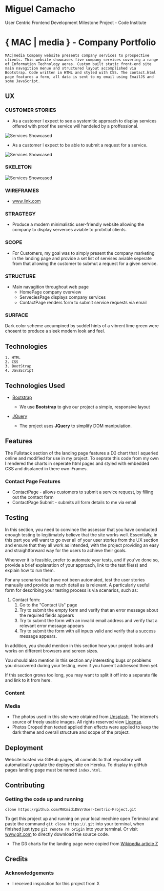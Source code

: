 # Miguel Camacho
User Centric Frontend Development Milestone Project - Code Institute
#  { MAC | media } - Company Portfolio
```
MAC|media Company website presents company services to prospective clients. This website showcases five company services covering a range of Information Technology aeras. Custom built static front-end site main navagition menue and structured layout accomplished via Bootstrap. Code written in HTML and styled with CSS. The contact.html page features a form, all data is sent to my email using EmailJS and some JavaScript.
```
## UX
### CUSTOMER STORIES
- As a customer I expect to see a systemitic approach to display services offered with proof the service will handeled by a proffessional. 

![Services Showcased](https://raw.githubusercontent.com/Services.png "service")

- As a customer I expect to be able to submit a request for a service.

![Services Showcased](https://raw.githubusercontent.com/Contact.png "contact")

### SKELETON 
![Services Showcased](https://raw.githubusercontent.com/Contact.png "contact")

### WIREFRAMES
- www.link.com 
### STRAGTEGY
- Produce a modern minimalistic user-friendly website allowing the company to display serverces aviable to protntial clients.
### SCOPE
- For Customers, my goal was to simply present the company marketing in the landing page and provide a set list of servises aviable seperate from that allowing the customer to submut a request for a given service.
### STRUCTURE
- Main navagition throughout web page
    - HomePage company overview
    - ServeciesPage displays company services
    - ContactPage renders form to submit service requests via email

### SURFACE
Dark color scheme accumpined by suddel hints of a vibrent lime green were chosent to produce a sleek modern look and feel.

## Technologies
    1. HTML
    2. CSS
    3. BootStrap
    4. JavaScript
## Technologies Used

- [Bootstrap](http://getbootstrap.com/)
    - We use **Bootstrap** to give our project a simple, responsive layout

- [JQuery](https://jquery.com)
    - The project uses **JQuery** to simplify DOM manipulation.


## Features
The Fullstack section of the landing page features a D3 chart that I aqueried online and modified for use in my project. To seprate this code from my own I rendered the charts in seperate html pages and styled with embedded CSS and displaned in there own iFrames.
 
### Contact Page Features
- ContactPage - allows customers to submit a service request, by filling out the contact form
- ContactPage Submit - submits all form details to me via email

## Testing

In this section, you need to convince the assessor that you have conducted enough testing to legitimately believe that the site works well. Essentially, in this part you will want to go over all of your user stories from the UX section and ensure that they all work as intended, with the project providing an easy and straightforward way for the users to achieve their goals.

Whenever it is feasible, prefer to automate your tests, and if you've done so, provide a brief explanation of your approach, link to the test file(s) and explain how to run them.

For any scenarios that have not been automated, test the user stories manually and provide as much detail as is relevant. A particularly useful form for describing your testing process is via scenarios, such as:

1. Contact form:
    1. Go to the "Contact Us" page
    2. Try to submit the empty form and verify that an error message about the required fields appears
    3. Try to submit the form with an invalid email address and verify that a relevant error message appears
    4. Try to submit the form with all inputs valid and verify that a success message appears.

In addition, you should mention in this section how your project looks and works on different browsers and screen sizes.

You should also mention in this section any interesting bugs or problems you discovered during your testing, even if you haven't addressed them yet.

If this section grows too long, you may want to split it off into a separate file and link to it from here.
### Content
### Media
- The photos used in this site were obtained from [Unsplash](https://unsplash.com), The internet’s source of freely usable images. All rights reserved view [License](https://unsplash.com/license).
- Photos Croped then texted applied then effects were applied to keep the dark theme and overall structure and scope of the project.
## Deployment
Website hosted via GitHub pages, all commits to that repository will automatically update the deployed site on Heroku. To display in gitHub pages landing page must be named `index.html`.
## Contributing
### Getting the code up and running
  ```
  clone https://github.com/MACmidiDEV/User-Centric-Project.git
  ```  
To get this project up and running on your local mechine open Teriminal and paste the command `git clone https://.git` into your terminal, when finished just type `git remote rm origin` into your terminal. Or visit www.git.com to directly download the source code.
- The D3 charts for the landing page were copied from [Wikipedia article Z](https://en.wikipedia.org/wiki/Z)
## Credits
### Acknowledgements
- I received inspiration for this project from X

